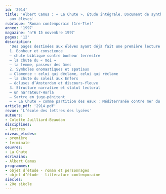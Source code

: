 ```yaml
---
id: '2914'
title: 'Albert Camus : « La Chute ». Étude intégrale. Document de synthèse destiné
  aux élèves'
rubrique: 'Roman contemporain [1re-Tle]'
annee: '1997'
magazine: 'n°6 15 novembre 1997'
pages: '12'
description: 
  'Des pages destinées aux élèves ayant déjà fait une première lecture de « La Chute »…
  1. Bonheur et conscience
  – chute biblique contre bonheur terrestre
  – la chute du « moi »
  – la femme, passeur des âmes
  2. Symboles onomastiques et spatiaux
  – Clamence : celui qui déclame, celui qui réclame
  – la chute du soleil aux Enfers
  – écluses d’Amsterdam et discours-fleuve
  3. Structure narrative et statut lectoral
  – un narrateur-Horla
  – Sartre en juge-pénitent
  – « La Chute » comme partition des eaux : Méditerranée contre mer du Nord'
article_pdf: '2914.pdf'
revue: 'L’école des lettres des lycées'
auteurs:
- Colette Juilliard-Beaudan
disciplines:
- lettres
niveau_etudes:
- première
- terminale
oeuvres:
- La Chute
ecrivains:
- Albert Camus
programmes:
- objet d’étude - roman et personnages
- objet d’étude - littérature contemporaine
siecles:
- 20e siècle
---
```

